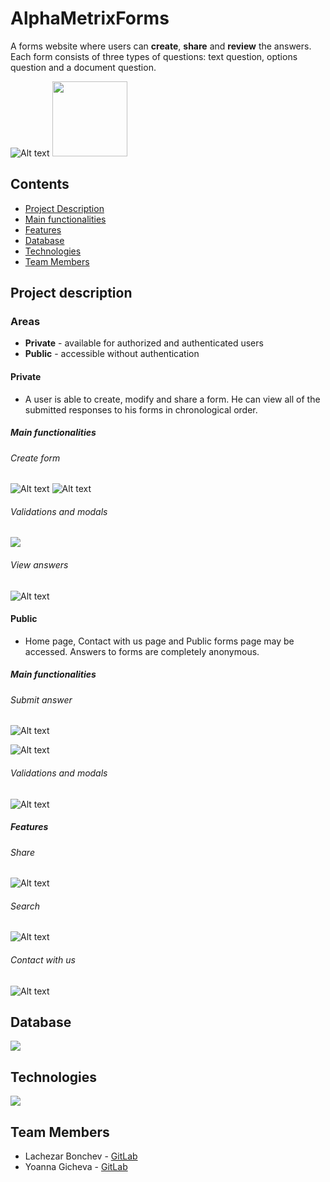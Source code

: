 # AlphaMetrixForms
A forms website where users can **create**, **share** and **review** the answers.
Each form consists of three types of questions: text question, options question and a document question.

![Alt text](/Images/alphametrixlogo.png)
<img src="/Images/alphametrixlogo.png"  width="120" height="120">

## Contents

- [Project Description](#project-description)
- [Main functionalities](#main-functionalities)
- [Features](#features)
- [Database](#database)
- [Technologies](#technologies)
- [Team Members](#team-members)


## Project description
### Areas
* **Private** - available for authorized and authenticated users 
* **Public** -  accessible without authentication

#### Private
* A user is able to create, modify and share a form. He can view all of the submitted responses to his forms in chronological order.

##### Main functionalities
###### Create form
![Alt text](/Images/textquestion.png)
![Alt text](/Images/optionquestion.png)

###### Validations and modals
![](/Images/success.png)

###### View answers
![Alt text](/Images/download.png)


#### Public
* Home page, Contact with us page and Public forms page may be accessed. Answers to forms are completely anonymous.

##### Main functionalities
###### Submit answer 

![Alt text](/Images/satisfaction.png)

![Alt text](/Images/upload.png)

###### Validations and modals

![Alt text](/Images/document-restriction.png)

##### Features

###### Share

![Alt text](/Images/share.png)

###### Search

![Alt text](/Images/search.png)

###### Contact with us

![Alt text](/Images/contactwithus.png)


## Database
![](/Images/Database.png)

## Technologies
![](/Images/git-technologies.png)


## Team Members
* Lachezar Bonchev - [GitLab](https://gitlab.com/lachezar.bonchev)
* Yoanna Gicheva - [GitLab](https://gitlab.com/yoanna.gicheva)